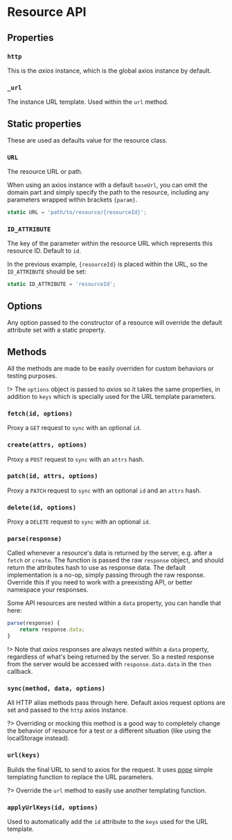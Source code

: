 # Resource API

## Properties

### `http`

This is the _axios_ instance, which is the global axios instance by default.

### `_url`

The instance URL template. Used within the `url` method.

## Static properties

These are used as defaults value for the resource class.

### `URL`

The resource URL or path.

When using an axios instance with a default `baseUrl`, you can omit the domain part and simply specify the path to the resource, including any parameters wrapped within brackets `{param}`.

```javascript
static URL = 'path/to/resource/{resourceId}';
```

### `ID_ATTRIBUTE`

The key of the parameter within the resource URL which represents this resource ID. Default to `id`.

In the previous example, `{resourceId}` is placed within the URL, so the `ID_ATTRIBUTE` should be set:

```javascript
static ID_ATTRIBUTE = 'resourceId';
```

## Options

Any option passed to the constructor of a resource will override the default attribute set with a static property.



## Methods

All the methods are made to be easily overriden for custom behaviors or testing purposes.

!> The `options` object is passed to _axios_ so it takes the same properties, in addition to `keys` which is specially used for the URL template parameters.

### `fetch(id, options)`

Proxy a `GET` request to `sync` with an optional `id`.

### `create(attrs, options)`

Proxy a `POST` request to `sync` with an `attrs` hash.

### `patch(id, attrs, options)`

Proxy a `PATCH` request to `sync` with an optional `id` and an `attrs` hash.

### `delete(id, options)`

Proxy a `DELETE` request to `sync` with an optional `id`.

### `parse(response)`

Called whenever a resource's data is returned by the server, e.g. after a `fetch` or `create`. The function is passed the raw `response` object, and should return the attributes hash to use as response data. The default implementation is a no-op, simply passing through the raw response. Override this if you need to work with a preexisting API, or better namespace your responses.

Some API resources are nested within a `data` property, you can handle that here:

```javascript
parse(response) {
    return response.data;
}
```

!> Note that _axios_ responses are always nested within a `data` property, regardless of what's being returned by the server. So a nested response from the server would be accessed with `response.data.data` in the `then` callback.

### `sync(method, data, options)`

All HTTP alias methods pass through here. Default axios request options are set and passed to the `http` axios instance.

?> Overriding or mocking this method is a good way to completely change the behavior of resource for a test or a different situation (like using the localStorage instead).

### `url(keys)`

Builds the final URL to send to axios for the request. It uses [_pope_](https://github.com/poppinss/pope) simple templating function to replace the URL parameters.

?> Override the `url` method to easily use another templating function.

### `applyUrlKeys(id, options)`

Used to automatically add the `id` attribute to the `keys` used for the URL template. 
